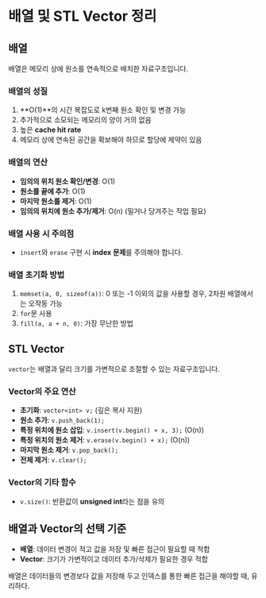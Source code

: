 # 배열 및 STL Vector 정리

## 배열
배열은 메모리 상에 원소를 연속적으로 배치한 자료구조입니다.

### 배열의 성질
1. **O(1)**의 시간 복잡도로 k번째 원소 확인 및 변경 가능
2. 추가적으로 소모되는 메모리의 양이 거의 없음
3. 높은 **cache hit rate**
4. 메모리 상에 연속된 공간을 확보해야 하므로 할당에 제약이 있음

### 배열의 연산
- **임의의 위치 원소 확인/변경**: O(1)
- **원소를 끝에 추가**: O(1)
- **마지막 원소를 제거**: O(1)
- **임의의 위치에 원소 추가/제거**: O(n) (밀거나 당겨주는 작업 필요)

### 배열 사용 시 주의점
- `insert`와 `erase` 구현 시 **index 문제**를 주의해야 합니다.

### 배열 초기화 방법
1. `memset(a, 0, sizeof(a))`: 0 또는 -1 이외의 값을 사용할 경우, 2차원 배열에서는 오작동 가능
2. `for`문 사용
3. `fill(a, a + n, 0)`: 가장 무난한 방법

## STL Vector
`vector`는 배열과 달리 크기를 가변적으로 조절할 수 있는 자료구조입니다.

### Vector의 주요 연산
- **초기화**: `vector<int> v;` (깊은 복사 지원)
- **원소 추가**: `v.push_back(1);`
- **특정 위치에 원소 삽입**: `v.insert(v.begin() + x, 3);` (O(n))
- **특정 위치의 원소 제거**: `v.erase(v.begin() + x);` (O(n))
- **마지막 원소 제거**: `v.pop_back();`
- **전체 제거**: `v.clear();`

### Vector의 기타 함수
- `v.size()`: 반환값이 **unsigned int**라는 점을 유의

## 배열과 Vector의 선택 기준
- **배열**: 데이터 변경이 적고 값을 저장 및 빠른 접근이 필요할 때 적합
- **Vector**: 크기가 가변적이고 데이터 추가/삭제가 필요한 경우 적합

배열은 데이터들의 변경보다 값을 저장해 두고 인덱스를 통한 빠른 접근을 해야할 때, 유리하다.
